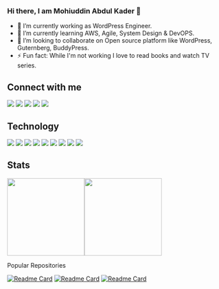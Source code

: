 ### Hi there, I am Mohiuddin Abdul Kader 👋


- 🔭 I’m currently working as WordPress Engineer.
- 🌱 I’m currently learning AWS, Agile, System Design & DevOPS.
- 👯 I’m looking to collaborate on Open source platform like WordPress, Guternberg, BuddyPress.
- ⚡ Fun fact: While I'm not working I love to read books and watch TV series.

## Connect with me
[<img src="https://img.shields.io/badge/Gmail-D14836?style=for-the-badge&logo=gmail&logoColor=white" />](mailto:muhin.cse.diu@gmail.com)
[<img src="https://img.shields.io/badge/Twitter-1DA1F2?style=for-the-badge&logo=twitter&logoColor=white" />](https://twitter.com/muhincse)
[<img src="https://img.shields.io/badge/LinkedIn-0077B5?style=for-the-badge&logo=linkedin&logoColor=white" />](https://www.linkedin.com/in/mohiuddin-abdul-kader/)
[<img src="https://img.shields.io/badge/Wordpress-21759B?style=for-the-badge&logo=wordpress&logoColor=white" />](https://profiles.wordpress.org/hossain88/profile/)
[<img src="https://img.shields.io/badge/Me@WP-FEAA2D?style=for-the-badge&logo={LOGO-NAME}&logoColor=white" />](#)

## Technology
[<img src="https://img.shields.io/badge/PHP-777BB4?style=for-the-badge&logo=php&logoColor=white" />](#)
[<img src="https://img.shields.io/badge/MySQL-01758f?style=for-the-badge&logo=mysql&logoColor=white" />](#)
[<img src="https://img.shields.io/badge/Wordpress-21759B?style=for-the-badge&logo=wordpress&logoColor=white" />](#)
[<img src="https://img.shields.io/badge/HTML-239120?style=for-the-badge&logo=html5&logoColor=white" />](#)
[<img src="https://img.shields.io/badge/CSS-239120?&style=for-the-badge&logo=css3&logoColor=white" />](#)
[<img src="https://img.shields.io/badge/JavaScript-F7DF1E?style=for-the-badge&logo=javascript&logoColor=black" />](#)
[<img src="https://img.shields.io/badge/React-20232A?style=for-the-badge&logo=react&logoColor=61DAFB" />](#)
[<img src="https://img.shields.io/badge/npm-CB3837?style=for-the-badge&logo=npm&logoColor=white" />](#)
[<img src="https://img.shields.io/badge/Git-F05032?style=for-the-badge&logo=git&logoColor=white" />](#)


## Stats
<img height="180em" src="https://github-readme-stats.vercel.app/api?username=beyond88&include_all_commits=true&count_private=true&show_icons=true&theme=vision-friendly-dark&layout=compact" /><img height="180em" src="https://github-readme-stats.vercel.app/api/top-langs/?username=beyond88&langs_count=4&theme=vision-friendly-dark&layout=compact" />

Popular Repositories

[![Readme Card](https://github-readme-stats.vercel.app/api/pin/?username=beyond88&repo=default-quantity-for-woocommerce)](https://github.com/anuraghazra/github-readme-stats)
[![Readme Card](https://github-readme-stats.vercel.app/api/pin/?username=beyond88&repo=min-max-for-woocommerce)](https://github.com/anuraghazra/github-readme-stats)
[![Readme Card](https://github-readme-stats.vercel.app/api/pin/?username=beyond88&repo=woo-free-product-sample)](https://github.com/anuraghazra/github-readme-stats)

